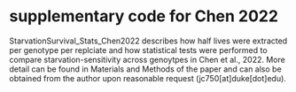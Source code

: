 # supplementary code for Chen 2022

StarvationSurvival_Stats_Chen2022 describes how half lives were extracted per genotype per replciate and how statistical tests were performed to compare starvation-sensitivity across genoytpes in Chen et al., 2022. More detail can be found in Materials and Methods of the paper and can also be obtained from the author upon reasonable request (jc750[at]duke[dot]edu).
